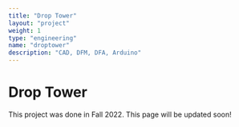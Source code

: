 ```yaml
---
title: "Drop Tower"
layout: "project"
weight: 1
type: "engineering"
name: "droptower"
description: "CAD, DFM, DFA, Arduino"
---
```


# Drop Tower

This project was done in Fall 2022. This page will be updated soon!
